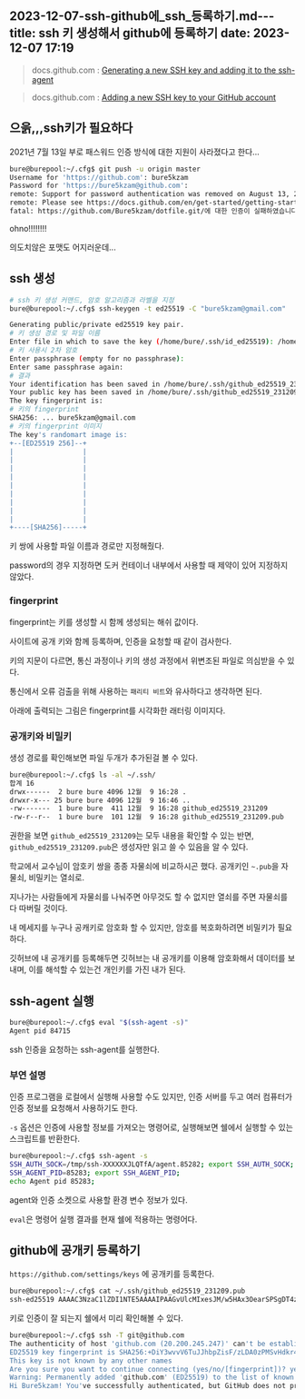 2023-12-07-ssh-github에_ssh_등록하기.md---
title: ssh 키 생성해서 github에 등록하기
date: 2023-12-07 17:19
---

> docs.github.com : [Generating a new SSH key and adding it to the ssh-agent](https://docs.github.com/en/authentication/connecting-to-github-with-ssh/generating-a-new-ssh-key-and-adding-it-to-the-ssh-agent)

> docs.github.com : [Adding a new SSH key to your GitHub account](https://docs.github.com/en/authentication/connecting-to-github-with-ssh/adding-a-new-ssh-key-to-your-github-account)

## 으읅,,,ssh키가 필요하다

2021년 7월 13일 부로 패스워드 인증 방식에 대한 지원이 사라졌다고 한다...

```bash
bure@burepool:~/.cfg$ git push -u origin master
Username for 'https://github.com': bure5kzam
Password for 'https://bure5kzam@github.com': 
remote: Support for password authentication was removed on August 13, 2021.
remote: Please see https://docs.github.com/en/get-started/getting-started-with-git/about-remote-repositories#cloning-with-https-urls for information on currently recommended modes of authentication.
fatal: https://github.com/Bure5kzam/dotfile.git/에 대한 인증이 실패하였습니다

```

ohno!!!!!!!!

의도치않은 포맷도 어지러운데...


## ssh 생성

```bash
# ssh 키 생성 커맨드, 암호 알고리즘과 라벨을 지정
bure@burepool:~/.cfg$ ssh-keygen -t ed25519 -C "bure5kzam@gmail.com"

Generating public/private ed25519 key pair.
# 키 생성 경로 및 파일 이름
Enter file in which to save the key (/home/bure/.ssh/id_ed25519): /home/bure/.ssh/github_ed25519_231209
# 키 사용시 2차 암호
Enter passphrase (empty for no passphrase): 
Enter same passphrase again: 
# 결과
Your identification has been saved in /home/bure/.ssh/github_ed25519_231209
Your public key has been saved in /home/bure/.ssh/github_ed25519_231209.pub
The key fingerprint is:
# 키의 fingerprint
SHA256: ... bure5kzam@gmail.com
# 키의 fingerprint 이미지
The key's randomart image is:
+--[ED25519 256]--+
|                 |
|                 |
|                 |
|                 |
|                 |
|                 |
|                 |
|                 |
|                 |
+----[SHA256]-----+


```

키 쌍에 사용할 파일 이름과 경로만 지정해줬다.

password의 경우 지정하면 도커 컨테이너 내부에서 사용할 때 제약이 있어 지정하지 않았다.

### fingerprint

fingerprint는 키를 생성할 시 함께 생성되는 해쉬 값이다.

사이트에 공개 키와 함께 등록하며, 인증을 요청할 때 같이 검사한다.

키의 지문이 다르면, 통신 과정이나 키의 생성 과정에서 위변조된 파일로 의심받을 수 있다.

통신에서 오류 검출을 위해 사용하는 `패리티 비트`와 유사하다고 생각하면 된다.

아래에 출력되는 그림은 fingerprint를 시각화한 래터링 이미지다.

### 공개키와 비밀키

생성 경로를 확인해보면 파일 두개가 추가된걸 볼 수 있다.

```bash
bure@burepool:~/.cfg$ ls -al ~/.ssh/
합계 16
drwx------  2 bure bure 4096 12월  9 16:28 .
drwxr-x--- 25 bure bure 4096 12월  9 16:46 ..
-rw-------  1 bure bure  411 12월  9 16:28 github_ed25519_231209
-rw-r--r--  1 bure bure  101 12월  9 16:28 github_ed25519_231209.pub

```

권한을 보면 `github_ed25519_231209`는 모두 내용을 확인할 수 있는 반면, `github_ed25519_231209.pub`은 생성자만 읽고 쓸 수 있음을 알 수 있다.

학교에서 교수님이 암호키 쌍을 종종 자물쇠에 비교하시곤 했다. 공개키인 `~.pub`을 자물쇠, 비밀키는 열쇠로.

지나가는 사람들에게 자물쇠를 나눠주면 아무것도 할 수 없지만 열쇠를 주면 자물쇠를 다 따버릴 것이다.

내 메세지를 누구나 공캐키로 암호화 할 수 있지만, 암호를 복호화하려면 비밀키가 필요하다.

깃허브에 내 공개키를 등록해두면 깃허브는 내 공개키를 이용해 암호화해서 데이터를 보내며, 이를 해석할 수 있는건 개인키를 가진 내가 된다.

## ssh-agent 실행

```bash
bure@burepool:~/.cfg$ eval "$(ssh-agent -s)"
Agent pid 84715

```

ssh 인증을 요청하는 ssh-agent를 실행한다.

### 부연 설명

인증 프로그램을 로컬에서 실행해 사용할 수도 있지만, 인증 서버를 두고 여러 컴퓨터가 인증 정보를 요청해서 사용하기도 한다.

`-s` 옵션은 인증에 사용할 정보를 가져오는 명령어로, 실행해보면 쉘에서 실행할 수 있는 스크립트를 반환한다.

```bash
bure@burepool:~/.cfg$ ssh-agent -s
SSH_AUTH_SOCK=/tmp/ssh-XXXXXXJLQTfA/agent.85282; export SSH_AUTH_SOCK;
SSH_AGENT_PID=85283; export SSH_AGENT_PID;
echo Agent pid 85283;

```

agent와 인증 소켓으로 사용할 환경 변수 정보가 있다.

`eval`은 명령어 실행 결과를 현재 쉘에 적용하는 명령어다.


## github에 공개키 등록하기

`https://github.com/settings/keys` 에 공개키를 등록한다.

```bash
bure@burepool:~/.cfg$ cat ~/.ssh/github_ed25519_231209.pub 
ssh-ed25519 AAAAC3NzaC1lZDI1NTE5AAAAIPAAGvUlcMIxesJM/w5HAx3OearSPSgDT4zntS52pjru bure5kzam@gmail.com
```

키로 인증이 잘 되는지 쉘에서 미리 확인해볼 수 있다.

```bash
bure@burepool:~/.cfg$ ssh -T git@github.com
The authenticity of host 'github.com (20.200.245.247)' can't be established.
ED25519 key fingerprint is SHA256:+DiY3wvvV6TuJJhbpZisF/zLDA0zPMSvHdkr4UvCOqU.
This key is not known by any other names
Are you sure you want to continue connecting (yes/no/[fingerprint])? yes
Warning: Permanently added 'github.com' (ED25519) to the list of known hosts.
Hi Bure5kzam! You've successfully authenticated, but GitHub does not provide shell access.

```
